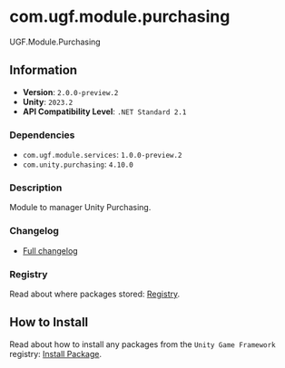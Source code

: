 # com.ugf.module.purchasing

UGF.Module.Purchasing

## Information

- **Version**: `2.0.0-preview.2`
- **Unity**: `2023.2`
- **API Compatibility Level**: `.NET Standard 2.1`

### Dependencies

- `com.ugf.module.services`: `1.0.0-preview.2`
- `com.unity.purchasing`: `4.10.0`


### Description

Module to manager Unity Purchasing.

### Changelog

- [Full changelog](changelog.md)

### Registry

Read about where packages stored: [Registry](https://github.com/unity-game-framework/organization/blob/main/docs/registry.md).

## How to Install

Read about how to install any packages from the `Unity Game Framework` registry: [Install Package](https://github.com/unity-game-framework/organization/blob/main/docs/install-packages.md).

